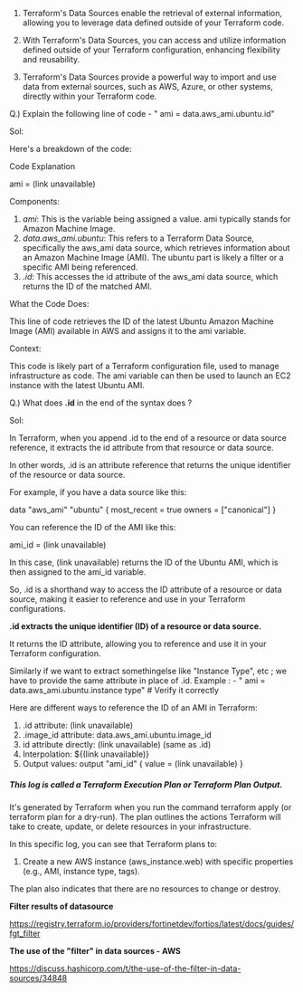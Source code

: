 1. Terraform's Data Sources enable the retrieval of external information, allowing you to leverage data defined outside of your Terraform code.

2. With Terraform's Data Sources, you can access and utilize information defined outside of your Terraform configuration, enhancing flexibility and reusability.

3. Terraform's Data Sources provide a powerful way to import and use data from external sources, such as AWS, Azure, or other systems, directly within your Terraform code.

Q.) Explain the following line of code - " ami = data.aws_ami.ubuntu.id"

Sol: 

Here's a breakdown of the code:

Code Explanation

ami = (link unavailable)

Components:

1. *ami*: This is the variable being assigned a value. ami typically stands for Amazon Machine Image.
2. *data.aws_ami.ubuntu*: This refers to a Terraform Data Source, specifically the aws_ami data source, which retrieves information about an Amazon Machine Image (AMI). The ubuntu part is likely a filter or a specific AMI being referenced.
3. *.id*: This accesses the id attribute of the aws_ami data source, which returns the ID of the matched AMI.

What the Code Does:

This line of code retrieves the ID of the latest Ubuntu Amazon Machine Image (AMI) available in AWS and assigns it to the ami variable.

Context:

This code is likely part of a Terraform configuration file, used to manage infrastructure as code. The ami variable can then be used to launch an EC2 instance with the latest Ubuntu AMI.

Q.) What does **.id** in the end of the syntax does ?

Sol:

In Terraform, when you append .id to the end of a resource or data source reference, it extracts the id attribute from that resource or data source.

In other words, .id is an attribute reference that returns the unique identifier of the resource or data source.

For example, if you have a data source like this:

data "aws_ami" "ubuntu" {
  most_recent = true
  owners      = ["canonical"]
}

You can reference the ID of the AMI like this:

ami_id = (link unavailable)

In this case, (link unavailable) returns the ID of the Ubuntu AMI, which is then assigned to the ami_id variable.

So, .id is a shorthand way to access the ID attribute of a resource or data source, making it easier to reference and use in your Terraform configurations.

**.id extracts the unique identifier (ID) of a resource or data source.**

It returns the ID attribute, allowing you to reference and use it in your Terraform configuration.

Similarly if we want to extract somethingelse like "Instance Type", etc ; we have to provide the same attribute in place of .id.
Example : - " ami = data.aws_ami.ubuntu.instance type"  # Verify it correctly

Here are different ways to reference the ID of an AMI in Terraform:

1. .id attribute: (link unavailable)
2. .image_id attribute: data.aws_ami.ubuntu.image_id
3. id attribute directly: (link unavailable) (same as .id)
4. Interpolation: ${(link unavailable)}
5. Output values: output "ami_id" { value = (link unavailable) }





##### This log is called a Terraform Execution Plan or Terraform Plan Output.

It's generated by Terraform when you run the command terraform apply (or terraform plan for a dry-run). The plan outlines the actions Terraform will take to create, update, or delete resources in your infrastructure.

In this specific log, you can see that Terraform plans to:

1. Create a new AWS instance (aws_instance.web) with specific properties (e.g., AMI, instance type, tags).

The plan also indicates that there are no resources to change or destroy.


**Filter results of datasource**

https://registry.terraform.io/providers/fortinetdev/fortios/latest/docs/guides/fgt_filter


**The use of the "filter" in data sources - AWS**

https://discuss.hashicorp.com/t/the-use-of-the-filter-in-data-sources/34848





